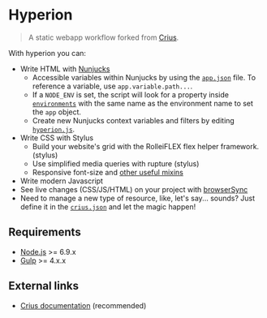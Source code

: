 # Hyperion

> A static webapp workflow forked from [Crius](https://github.com/kaisermann/crius).

With hyperion you can:
* Write HTML with [Nunjucks](https://mozilla.github.io/nunjucks/)
  * Accessible variables within Nunjucks by using the [`app.json`](https://github.com/kaisermann/hyperion/blob/master/app.json) file. To reference a variable, use `app.variable.path...`.
  * If a `NODE_ENV` is set, the script will look for a property inside [`environments`](https://github.com/kaisermann/hyperion/blob/master/app.json#L3) with the same name as the environment name to set the `app` object.
  * Create new Nunjucks context variables and filters by editing [`hyperion.js`](https://github.com/kaisermann/hyperion/blob/master/hyperion.js).
* Write CSS with Stylus
    * Build your website's grid with the RolleiFLEX flex helper framework. (stylus)
    * Use simplified media queries with rupture (stylus)
    * Responsive font-size and [other useful mixins](https://github.com/kaisermann/hyperion/blob/master/app/assets/styles/config/mixins.styl)
* Write modern Javascript
* See live changes (CSS/JS/HTML) on your project with [browserSync](https://www.browsersync.io/)
* Need to manage a new type of resource, like, let's say... sounds? Just define it in the [`crius.json`](https://github.com/kaisermann/hyperion/blob/master/crius.json) and let the magic happen!

## Requirements

* [Node.js](http://nodejs.org/) >= 6.9.x
* [Gulp](https://www.liquidlight.co.uk/blog/article/how-do-i-update-to-gulp-4/) >= 4.x.x

## External links
* [Crius documentation](https://github.com/kaisermann/crius) (recommended)
